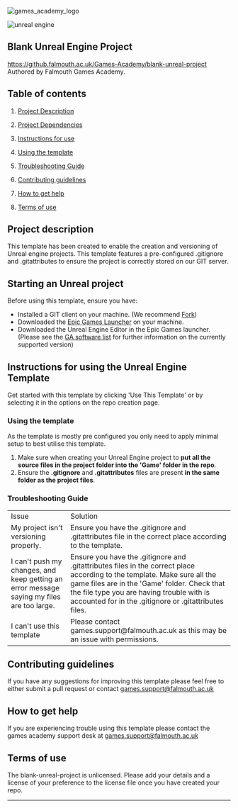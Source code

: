 ![games_academy_logo](https://github.falmouth.ac.uk/J-Dawes/blank-unreal-project/assets/1961/0b48a816-2572-4ded-8e63-17f58492a441)

![unreal engine](https://github.falmouth.ac.uk/J-Dawes/blank-unreal-project/assets/1961/06094014-6251-4b8a-88ad-def60c37ad68)

## Blank Unreal Engine Project
https://github.falmouth.ac.uk/Games-Academy/blank-unreal-project Authored by Falmouth Games Academy.

## Table of contents

1. [Project Description](#project-description)

2. [Project Dependencies](#project-dependencies)

3. [Instructions for use](#instructions-for-using-the-unreal-engine-template)

4. [Using the template](#using-the-template)

5. [Troubleshooting Guide](#troubleshooting-guide)

6. [Contributing guidelines](#contributing-guidelines)

7. [How to get help](#how-to-get-help)

8. [Terms of use](#terms-of-use)


## Project description

This template has been created to enable the creation and versioning of Unreal engine projects. This template features a pre-configured .gitignore and .gitattributes to ensure the project is correctly stored on our GIT server.

## Starting an Unreal project

Before using this template, ensure you have:

* Installed a GIT client on your machine. (We recommend [Fork](https://git-fork.com/))
* Downloaded the [Epic Games Launcher](https://store.epicgames.com/en-US/download) on your machine.
* Downloaded the Unreal Engine Editor in the Epic Games launcher. (Please see the [GA software list](https://github.com/Falmouth-Games-Academy/ga-software-list) for further information on the currently supported version)

## Instructions for using the Unreal Engine Template

Get started with this template by clicking 'Use This Template' or by selecting it in the options on the repo creation page.

### Using the template

As the template is mostly pre configured you only need to apply minimal setup to best utilise this template.

1. Make sure when creating your Unreal Engine project to **put all the source  files in the project folder into the 'Game' folder in the repo**.
2. Ensure the **.gitignore** and **.gitattributes** files are present **in the same folder as the project files**.

### Troubleshooting Guide

<table>
  <tr>
   <td>
    Issue
   </td>
   <td>
    Solution
   </td>
  </tr>
  <tr>
   <td>
    My project isn't versioning properly.
   </td>
   <td>
    Ensure you have the .gitignore and .gitattributes file in the correct place according to the template. 
   </td>
  </tr>
  <tr>
   <td>
    I can't push my changes, and keep getting an error message saying my files are too large.
   </td>
   <td>
    Ensure you have the .gitignore and .gitattributes files in the correct place according to the template.
       Make sure all the game files are in the 'Game' folder.
       Check that the file type you are having trouble with is accounted for in the .gitignore or .gitattributes files.
   </td>
  </tr>
  <tr>
   <td>
    I can't use this template
   </td>
   <td>
    Please contact games.support@falmouth.ac.uk as this may be an issue with permissions.
   </td>
  </tr>
</table>

## Contributing guidelines

If you have any suggestions for improving this template please feel free to either submit a pull request or contact games.support@falmouth.ac.uk

## How to get help

If you are experiencing trouble using this template please contact the games academy support desk at games.support@falmouth.ac.uk

## Terms of use

The blank-unreal-project is unlicensed. Please add your details and a license of your preference to the license file once you have created your repo.

---

